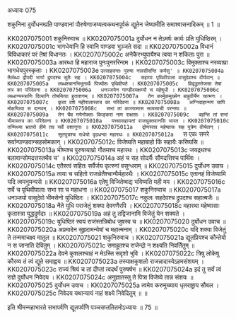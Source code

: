 अध्यायः 075

शकुनिना दुर्योधनम्प्रति पाण्डवानां पौरुषेणाजय्यत्वकथनपूर्वकं द्यूतेन जेष्यामीति समाश्वासनादिकम् ॥ 1 ॥

KK0207075001	शकुनिरुवाच ॥
KK0207075001a	दुर्योधन न तेऽमर्षः कार्यः प्रति युधिष्ठिरम् ।
KK0207075001c	भागधेयानि हि स्वानि पाण्डवा भुञ्जते सदा ॥
KK0207075002a	विधानं विविधाकारं परं तेषां विधानतः ।
KK0207075002c	अनेकैरभ्युपायैश्च त्वया न शकिताः पुरा ॥
KK0207075003a	आरब्धा हि महाराज पुनःपुनररिन्दम ।
KK0207075003c	विमुक्ताश्च नरव्याघ्रा भागधेयपुरस्कृताः ।
KK0207075003e	`उत्साहवन्तः पुरुषा नावसीदन्ति कर्मसु' ॥
KK0207075004a	तैर्लब्धा द्रौपदी भार्या द्रुपदश्च सुतैः सह ।
KK0207075004c	सहायाः पृथिवीपाला वासुदेवश्च वीर्यवान् ॥
KK0207075005a	लब्धश्चानभिभूतार्थैः पित्र्योंशः पृथिवीपते ।
KK0207075005c	विवृद्धस्तेजसा तेषां तत्र का परिदेवना ॥
KK0207075006a	धनञ्जयेन गाण्डीवमक्षय्यौ च महेषुधी ।
KK0207075006c	लब्धान्यस्त्राणि दिव्यानि तोषयित्वा हुताशनम् ॥
KK0207075007a	तेन कार्मुकमुख्येन बाहुवीर्येण चात्मनः ।
KK0207075007c	कृता वशे महीपालास्तत्र का परिदेवना ॥
KK0207075008a	अग्निदाहान्मयं चापि मोक्षयित्वा स दानवम् ।
KK0207075008c	सभां तां कारयामास सव्यसाची परन्तपः ॥
KK0207075009a	तेन चैव मयेनोक्ताः किङ्करा नाम राक्षसाः ।
KK0207075009c	वहन्ति तां सभां भीमास्तत्र का परिदेवना ॥
KK0207075010a	यच्चासहायतां राजन्नुक्तवानसि भारत ।
KK0207075010c	तन्मिथ्या भ्रातरो हीमे तव सर्वे वशानुगाः ॥
KK0207075011a	द्रोणस्तव महेष्वासः सह पुत्रेण वीर्यवान् ।
KK0207075011c	सूतपुत्रश्च राधेयो दृढधन्वा महारथः ॥
KK0207075012a	`स एकः समरे सर्वान्पाण्डवान्सहसोमकान् ।
KK0207075012c	विजेष्यति महाबाहो किं सहायैः करिष्यसि ॥
KK0207075013a	भीष्मश्च पुरुषव्याघ्रो गौतमश्च महारथः ।
KK0207075013c	जयद्रथश्च बलावान्सोमदत्तस्तथैव च' ॥
KK0207075014a	अहं च सह सोदर्यैः सौमदत्तिश्च पार्थिवः ।
KK0207075014c	एतैस्त्वं सहितः सर्वैर्जय कृत्स्नां वसुन्धराम् ॥
KK0207075015	दुर्योधन उवाच ।
KK0207075015a	त्वया च सहितो राजन्नेतैश्चान्यैर्महारथैः ।
KK0207075015c	एतानहं विजेष्यामि यदि त्वमनुमन्यसे ॥
KK0207075016a	एतेषु विजितेष्वद्य भविष्यति मही मम ।
KK0207075016c	सर्वे च पृथिवीपालाः सभा सा च महाधना ॥
KK0207075017	शकुनिरुवाच ॥
KK0207075017a	धनञ्जयो वासुदेवो भीमसेनो युधिष्ठिरः ।
KK0207075017c	नकुलः सहदेवश्च द्रुपदश्च सहात्मजैः ॥
KK0207075018a	नैते युधि पराजेतुं शक्या देवगणैरपि ।
KK0207075018c	महारथा महेष्वासाः कृतास्त्रा युद्धदुर्मदाः ॥
KK0207075019a	अहं तु तद्विजानामि विजेतुं येन शक्यते ।
KK0207075019c	युधिष्ठिरं स्वयं राजंस्तन्निबोध जुषस्व च ॥
KK0207075020	दुर्योधन उवाच ॥
KK0207075020a	अप्रमादेन सुहृदामन्येषां च महात्मनाम् ।
KK0207075020c	यदि शक्या विजेतुं ते तन्ममाचक्ष्व मातुल ॥
KK0207075021	शकुनिरुवाच ।
KK0207075021a	द्यूतप्रियश्च कौन्तेयो न स जानाति देवितुम् ।
KK0207075021c	समाहूतश्च राजेन्द्रो न शक्ष्यति निवर्तितुम् ॥
KK0207075022a	देवने कुशलश्चाहं न मेऽस्ति सदृशो भुवि ।
KK0207075022c	त्रिषु लोकेषु कौरव्य तं त्वं द्यूते समाह्वय ॥
KK0207075023a	तस्याक्षकुशलो राजन्नादास्येऽहमसंशयम् ।
KK0207075023c	राज्यं श्रियं च तां दीप्तां त्वदर्थं पुरुषर्षभ ॥
KK0207075024a	इदं तु सर्वं त्वं राज्ञे दुर्योधन निवेदय ।
KK0207075024c	अनुज्ञातस्तु ते पित्रा विजेष्ये तान्न संशयः ॥
KK0207075025	दुर्योधन उवाच ।
KK0207075025a	त्वमेव करुमुख्याय धृतराष्ट्राय सौबल ।
KK0207075025c	निवेदय यथान्यायं नाहं शक्ष्ये निवेदितुम् ॥ ॥

इति श्रीमन्महाभारते सभापर्वणि द्यूतपर्वणि पञ्चसप्ततितमोऽध्यायः ॥ 75 ॥
